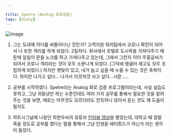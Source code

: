 ```yaml
---

title: Spetre (Analog 회로검증)
tags: [diary]
---
```


![image](https://user-images.githubusercontent.com/50545088/149166249-8b19314a-b2b1-41d8-8644-a562eea1f18f.png)


1. 그는 도대체 어디를 싸돌아다닌 것인가? 고객지원 워치팀에서 코로나 확진이 되어서 나 또한 격리를 하게 되었다. 2일차다. 회사에서 호텔로 도시락을 가져다주기 때문에 일일이 문을 노크를 하고 가져다주고 있는데, 그래서 그런지 이미 주홍글씨가 되어서 코로나 격리라는 것이 모두 소문나게 되었다. (그덕에 랭귤러 레고도 모두 조립하게 되었다.) 하지만 햇빛이 있고, 내가 눕고 싶을 때 누울 수 있는 것은 축복이다. 하지만 나가고 싶다... 나가서 이것저것 사고 싶다...시팓.....

2. 공부를 시작하였다. Spetre라는 Analog 회로 검증 프로그램이라는데, 사실 실습도 못하고, 그냥 귀동냥만 하는 수준인데도 여러 가지 실무를 통해서 필요한 것을 알려주는 것을 보면, 때로는 아무것도 모르더라도 진득하니 앉아서 듣는 것도 꽤 도움이 될지도

3. 하트시그널에 나왔던 최현우씨의 유튜브 [인터뷰 영상](https://www.youtube.com/watch?v=wWHysB-6j4g)을 봤었는데, 대학교 때 정말 죽을 정도로 공부를 했다는 말을 통해서 그냥 인생을 에티튜드가 아닌가 라는 생각이 들었다.